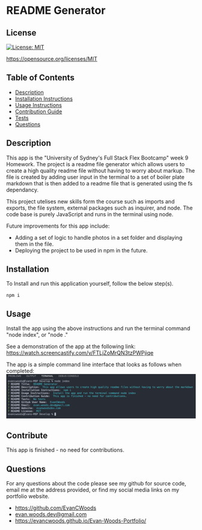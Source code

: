 # README Generator


## License

[![License: MIT](https://img.shields.io/badge/License-MIT-yellow.svg)](https://opensource.org/licenses/MIT)

https://opensource.org/licenses/MIT



## Table of Contents
* [Description](#description) 
* [Installation Instructions](#installation)
* [Usage Instructions](#usage)
* [Contribution Guide](#contribute)
* [Tests](#tests)
* [Questions](#questions)


## Description
This app is the "University of Sydney's Full Stack Flex Bootcamp" week 9 Homework. The project is a readme file generator which allows users to create a high quality readme file without having to worry about markup. The file is created by adding user input in the terminal to a set of boiler plate markdown that is then added to a readme file that is generated using the fs dependancy.

This project utelises new skills form the course such as imports and exports, the file system, external packages such as inquirer, and node. The code base is purely JavaScript and runs in the terminal using node.

Future improvements for this app include:
* Adding a set of logic to handle photos in a set folder and displaying them in the file.
* Deploying the project to be used in npm in the future.


## Installation
To Install and run this application yourself, follow the below step(s).

    npm i


## Usage
Install the app using the above instructions and run the terminal command "node index", or "node ."

See a demonstration of the app at the following link:
https://watch.screencastify.com/v/FTLjZoMrQN3tzPWPjiqe 

The app is a simple command line interface that looks as follows when completed:
![Demo](./Develop/Assets/app-demo.png)


## Contribute
This app is finished - no need for contributions.


## Questions
For any questions about the code please see my github for source code, email me at the address provided, or find my social media links on my portfolio website. 
* https://github.com/EvanCWoods
* evan.woods.dev@gmail.com
* https://evancwoods.github.io/Evan-Woods-Portfolio/